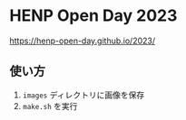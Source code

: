 # HENP Open Day 2023

<https://henp-open-day.github.io/2023/>

## 使い方

1. `images` ディレクトリに画像を保存
2. `make.sh` を実行
